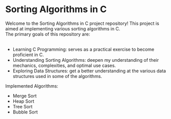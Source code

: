 <h1>Sorting Algorithms in C</h1>
Welcome to the Sorting Algorithms in C project repository! This project is aimed at implementing various sorting algorithms in C.<br>The primary goals of this repository are:<br><br>
<ul>
<li>Learning C Programming: serves as a practical exercise to become proficient in C.</li>
<li>Understanding Sorting Algorithms: deepen my understanding of their mechanics, complexities, and optimal use cases.</li>
<li>Exploring Data Structures: get a better understanding at the various data structures used in some of the algorithms.</li>
</ul>


Implemented Algorithms:

* Merge Sort
* Heap Sort
* Tree Sort
* Bubble Sort